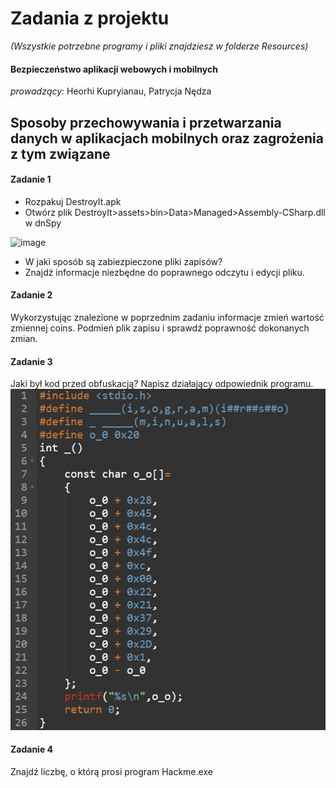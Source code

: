 # Zadania z projektu 
*(Wszystkie potrzebne programy i pliki znajdziesz w folderze Resources)*
#### Bezpieczeństwo aplikacji webowych i mobilnych
*prowadzący:* Heorhi Kupryianau, Patrycja Nędza

## Sposoby przechowywania i przetwarzania danych w aplikacjach mobilnych oraz zagrożenia z tym związane 

#### Zadanie 1
- Rozpakuj DestroyIt.apk
- Otwórz plik DestroyIt>assets>bin>Data>Managed>Assembly-CSharp.dll w dnSpy

![image](https://user-images.githubusercontent.com/52840109/144683170-0db93078-4d17-4f8d-92fb-8887e8ac2ba4.png)

- W jaki sposób są zabiezpieczone pliki zapisów?
- Znajdź informacje niezbędne do poprawnego odczytu i edycji pliku.

#### Zadanie 2
Wykorzystując znalezione w poprzednim zadaniu informacje zmień wartość zmiennej coins. 
Podmień plik zapisu i sprawdź poprawność dokonanych zmian.

#### Zadanie 3
Jaki był kod przed obfuskacją? Napisz działający odpowiednik programu.
![alt text](https://github.com/x0125x/BAWiM/blob/main/zadanie%203.png)

#### Zadanie 4
Znajdź liczbę, o którą prosi program Hackme.exe
